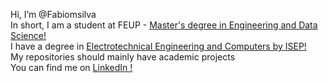 Hi, I’m @Fabiomsilva <br/> 
In short, I am a student at FEUP - [Master's degree in Engineering and Data Science!](https://sigarra.up.pt/feup/pt/cur_geral.cur_view?pv_curso_id=20521&pv_origem=CAND) <br/> 
I have a degree in [Electrotechnical Engineering and Computers by ISEP!](https://www.isep.ipp.pt/Course/Course/23) <br/>
My repositories should mainly have academic projects <br/>
You can find me on [LinkedIn !](https://www.linkedin.com/in/fabiomotasilva/)
